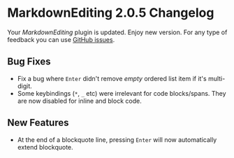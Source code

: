 # MarkdownEditing 2.0.5 Changelog

Your _MarkdownEditing_ plugin is updated. Enjoy new version. For any type of feedback you can use [GitHub issues][issues].

## Bug Fixes

* Fix a bug where `Enter` didn't remove _empty_ ordered list item if it's multi-digit.
* Some keybindings (`*`, `_` etc) were irrelevant for code blocks/spans. They are now disabled for inline and block code.

## New Features

* At the end of a blockquote line, pressing `Enter` will now automatically extend blockquote.

[issues]: https://github.com/SublimeText-Markdown/MarkdownEditing/issues
